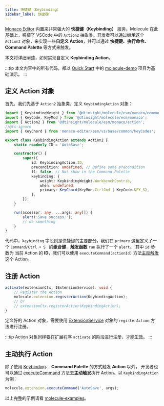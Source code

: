 ```yaml
---
title: 快捷键（Keybinding）
sidebar_label: 快捷键
---
```


[Monaco Editor](https://microsoft.github.io/monaco-editor/) 内置来非常强大的 **快捷键（Keybinding）** 服务，Molecule 在此基础上，移植了 VSCode 中的 `Action2` 抽象类。开发者可以通过继承这个 `Action2` 对象，来实现一些**自定义 Action**，并可以通过
**快捷键、执行命令、Command Palette** 等方式来触发。

本文将详细阐述，如何实现自定义 **Keybinding Action**。

:::tip
本文内容中的所有代码，都以 [Quick Start](../quick-start) 中的 [molecule-demo](https://github.com/DTStack/molecule-examples/tree/main/packages/molecule-demo) 项目为基础演示。
:::

## 定义 Action 对象

首先，我们先基于 `Action2` 抽象类，定义 `KeybindingAction` 对象：

```ts title="src/extensions/action/keybindingAction.ts"
import { KeybindingWeight } from '@dtinsight/molecule/esm/monaco/common';
import { KeyCode, KeyMod } from '@dtinsight/molecule/esm/monaco';
import { Action2 } from '@dtinsight/molecule/esm/monaco/action';
//@ts-ignore
import { KeyChord } from 'monaco-editor/esm/vs/base/common/keyCodes';

export class KeybindingAction extends Action2 {
    static readonly ID = 'AutoSave';

    constructor() {
        super({
            id: KeybindingAction.ID,
            precondition: undefined, // Define some precondition
            f1: false, // Not show in the Command Palette
            keybinding: {
                weight: KeybindingWeight.WorkbenchContrib,
                when: undefined,
                primary: KeyChord(KeyMod.CtrlCmd | KeyCode.KEY_S),
            },
        });
    }

    run(accessor: any, ...args: any[]) {
        alert('Save success!');
        // do something
    }
}
```

代码中，`keybinding` 字段则是快捷键的主要部分。我们在 `primary` 这里定义了一个 `Command/Ctrl + S ` 的**组合键**，**触发函数** `run` 执行了一个 `alert`。 其中 `id` 参数为 当前 Action 的 **ID**，我们可以使用 `executeCommand(actionId)` 方法[主动触发](#主动执行-action)这个 Action。

## 注册 Action

```ts title="src/extensions/action/index.ts"
activate(extensionCtx: IExtensionService): void {
    // Register the Action
    molecule.extension.registerAction(KeybindingAction);
    // Or
    // extensionCtx.registerAction(KeybindingAction);
}
```

定义好的 Action 对象，需要使用 [ExtensionService](../api/classes/molecule.ExtensionService) 对象的 `registerAction` 方法进行注册。

:::tip
Action 对象同样要在扩展程序 `activate` 的阶段进行注册，才能生效。
:::

## 主动执行 Action

除了使用 [Keybinding](extend-keybinding)、 **Command Palette** 的方式触发 **Action** 以外，
开发者也可以通过 [executeCommand](../api/classes/molecule.ExtensionService#executecommand) 方法去**主动触发**执行 Action。以 `KeybindingAction` 为例：

```ts
molecule.extension.executeCommand('AutoSave', args);
```

以上完整的示例请看 [molecule-examples](https://github.com/DTStack/molecule-examples/tree/main/packages/molecule-demo/src/extensions/action)。
